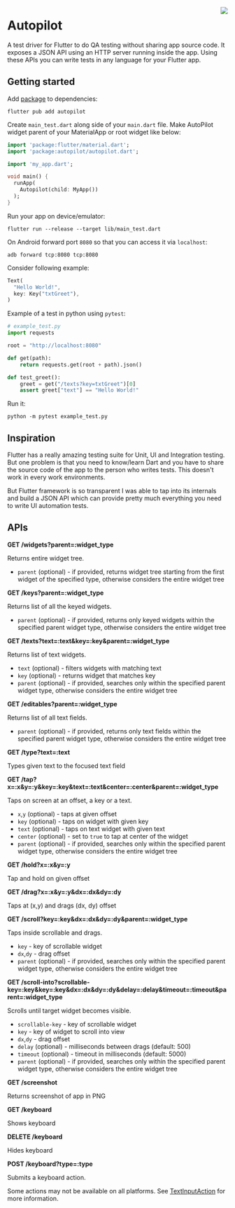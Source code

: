 <a href="https://zerodha.tech"><img src="https://zerodha.tech/static/images/github-badge.svg" align="right" /></a>

# Autopilot

A test driver for Flutter to do QA testing without sharing app source code. It exposes a JSON API using an HTTP server running inside the app. Using these APIs you can write tests in any language for your Flutter app.

## Getting started

Add [package](https://pub.dev/packages/autopilot) to dependencies:

```
flutter pub add autopilot
```

Create `main_test.dart` along side of your `main.dart` file. Make AutoPilot widget parent of your MaterialApp or root widget like below:

```dart
import 'package:flutter/material.dart';
import 'package:autopilot/autopilot.dart';

import 'my_app.dart';

void main() {
  runApp(
    Autopilot(child: MyApp())
  );
}
```

Run your app on device/emulator:

```shell
flutter run --release --target lib/main_test.dart
```

On Android forward port `8080` so that you can access it via `localhost`:

```shell
adb forward tcp:8080 tcp:8080
```

Consider following example:

```dart
Text(
  "Hello World!",
  key: Key("txtGreet"),
)
```

Example of a test in python using `pytest`:

```python
# example_test.py
import requests

root = "http://localhost:8080"

def get(path):
    return requests.get(root + path).json()

def test_greet():
    greet = get("/texts?key=txtGreet")[0]
    assert greet["text"] == "Hello World!"
```

Run it:

```shell
python -m pytest example_test.py
```

## Inspiration

Flutter has a really amazing testing suite for Unit, UI and Integration testing. But one problem is that you need to know/learn Dart and you have to share the source code of the app to the person who writes tests. This doesn't work in every work environments.

But Flutter framework is so transparent I was able to tap into its internals and build a JSON API which can provide pretty much everything you need to write UI automation tests.

## APIs

**GET /widgets?parent=:widget_type**

Returns entire widget tree.

- `parent` (optional) - if provided, returns widget tree starting from the first widget of the specified type, otherwise considers the entire widget tree

**GET /keys?parent=:widget_type**

Returns list of all the keyed widgets.

- `parent` (optional) - if provided, returns only keyed widgets within the specified parent widget type, otherwise considers the entire widget tree

**GET /texts?text=:text&key=:key&parent=:widget_type**

Returns list of text widgets.

- `text` (optional) - filters widgets with matching text
- `key` (optional) - returns widget that matches key
- `parent` (optional) - if provided, searches only within the specified parent widget type, otherwise considers the entire widget tree

**GET /editables?parent=:widget_type**

Returns list of all text fields.

- `parent` (optional) - if provided, returns only text fields within the specified parent widget type, otherwise considers the entire widget tree

**GET /type?text=:text**

Types given text to the focused text field

**GET /tap?x=:x&y=:y&key=:key&text=:text&center=:center&parent=:widget_type**

Taps on screen at an offset, a key or a text.

- `x`,`y` (optional) - taps at given offset
- `key` (optional) - taps on widget with given key
- `text` (optional) - taps on text widget with given text
- `center` (optional) - set to `true` to tap at center of the widget
- `parent` (optional) - if provided, searches only within the specified parent widget type, otherwise considers the entire widget tree

**GET /hold?x=:x&y=:y**

Tap and hold on given offset

**GET /drag?x=:x&y=:y&dx=:dx&dy=:dy**

Taps at (x,y) and drags (dx, dy) offset

**GET /scroll?key=:key&dx=:dx&dy=:dy&parent=:widget_type**

Taps inside scrollable and drags.

- `key` - key of scrollable widget
- `dx`,`dy` - drag offset
- `parent` (optional) - if provided, searches only within the specified parent widget type, otherwise considers the entire widget tree

**GET /scroll-into?scrollable-key=:key&key=:key&dx=:dx&dy=:dy&delay=:delay&timeout=:timeout&parent=:widget_type**

Scrolls until target widget becomes visible.

- `scrollable-key` - key of scrollable widget
- `key` - key of widget to scroll into view
- `dx`,`dy` - drag offset
- `delay` (optional) - milliseconds between drags (default: 500)
- `timeout` (optional) - timeout in milliseconds (default: 5000)
- `parent` (optional) - if provided, searches only within the specified parent widget type, otherwise considers the entire widget tree

**GET /screenshot**

Returns screenshot of app in PNG

**GET /keyboard**

Shows keyboard

**DELETE /keyboard**

Hides keyboard

**POST /keyboard?type=:type**

Submits a keyboard action.

Some actions may not be available on all platforms. See [TextInputAction](https://api.flutter.dev/flutter/services/TextInputAction-class.html) for more information.
